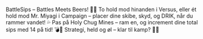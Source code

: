 BattleSips – Battles Meets Beers! 🍺💥
To hold mod hinanden i Versus, eller ét hold mod Mr. Miyagi i Campaign – placer dine skibe, skyd, og DRIK, når du rammer vandet! 💦
Pas på Holy Chug Mines – ram en, og increment dine total sips med 14 på tid! 💣🥂
Strategi, held og øl – klar til kamp? 🏴‍☠️
